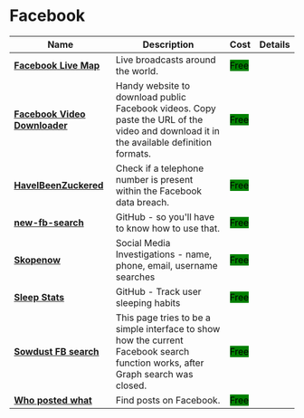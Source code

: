 # Facebook

| Name                                                                                | Description                                                                                                                            | Cost                                              | Details |
| ----------------------------------------------------------------------------------- | -------------------------------------------------------------------------------------------------------------------------------------- | ------------------------------------------------- | ------- |
| [**Facebook Live Map**](http://facebook.com/livemap)                                | Live broadcasts around the world.                                                                                                      | <mark style="background-color:green;">Free</mark> |         |
| [**Facebook Video Downloader**](http://fdown.net/)                                  | Handy website to download public Facebook videos. Copy paste the URL of the video and download it in the available definition formats. | <mark style="background-color:green;">Free</mark> |         |
| [**HaveIBeenZuckered**](https://haveibeenzuckered.com/)                             | Check if a telephone number is present within the Facebook data breach.                                                                | <mark style="background-color:green;">Free</mark> |         |
| [**new-fb-search**](https://gist.github.com/nemec/2ba8afa589032f20e2d6509512381114) | GitHub - so you'll have to know how to use that.                                                                                       | <mark style="background-color:green;">Free</mark> |         |
| [**Skopenow**](http://skopenow.com/)                                                | Social Media Investigations - name, phone, email, username searches                                                                    | <mark style="background-color:green;">Free</mark> |         |
| [**Sleep Stats**](https://github.com/sqren/fb-sleep-stats)                          | GitHub - Track user sleeping habits                                                                                                    | <mark style="background-color:green;">Free</mark> |         |
| [**Sowdust FB search**](https://sowsearch.info/)                                    | This page tries to be a simple interface to show how the current Facebook search function works, after Graph search was closed.        | <mark style="background-color:green;">Free</mark> |         |
| [**Who posted what**](http://whopostedwhat.com/)                                    | Find posts on Facebook.                                                                                                                | <mark style="background-color:green;">Free</mark> |         |
